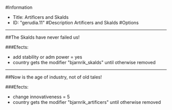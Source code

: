 #Information
 - Title: Artificers and Skalds
 - ID: "gerudia.11"
#Description
Artificers and Skalds
#Options

___
##The Skalds have never failed us!

###Efects:<ul><li>add stability or adm power = yes</li><li>country gets the modifier "bjarnrik_skalds" until otherwise removed</li></ul>

___
##Now is the age of industry, not of old tales!

###Efects:<ul><li>change innovativeness = 5</li><li>country gets the modifier "bjarnrik_artificers" until otherwise removed</li></ul>

